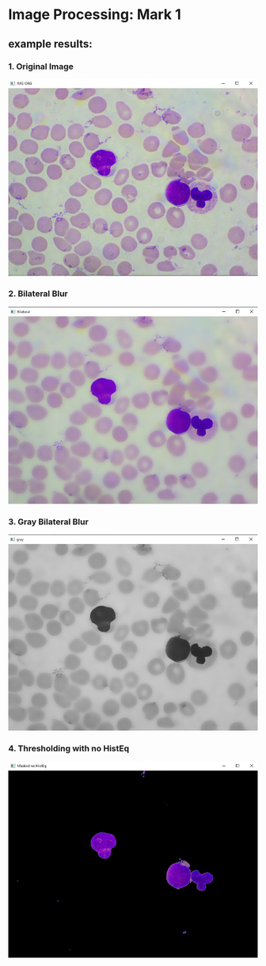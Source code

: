 # Image Processing: Mark 1 
## example results:

### 1. Original Image  
![img1](1.Original_Image.jpg)  
  
### 2. Bilateral Blur  
![img2](2.Bilateral_Blur.jpg)  
  
### 3. Gray Bilateral Blur  
![img3](3.Gray_Bilateral_Blur.jpg)  

### 4. Thresholding with no HistEq  
![img4](4.Thresholding_with_no_HistEq.jpg)
